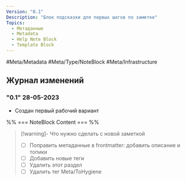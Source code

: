 ```yaml
---
Version: "0.1"
Description: "Блок подсказки для первых шагов по заметке"
Topics:
  - Метаданные
  - Metadata
  - Help Note Block
  - Template Block
---
```


#Meta/Metadata #Meta/Type/NoteBlock #Meta/Infrastructure

## Журнал изменений

### "0.1" 28-05-2023
- Создан первый рабочий вариант 

%% === NoteBlock Content === %%
>[!warning]- Что нужно сделать с новой заметкой
>- [ ] Поправить метаданные в frontmatter: добавить описание и топики
>- [ ] Добавить новые теги
>- [ ] Удалить этот раздел
>- [ ] Удалить тег Meta/ToHygiene

